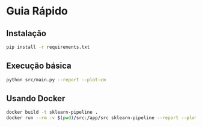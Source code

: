 # Guia Rápido

## Instalação

```bash
pip install -r requirements.txt
```

## Execução básica

```bash
python src/main.py --report --plot-cm
```

## Usando Docker

```bash
docker build -t sklearn-pipeline .
docker run --rm -v $(pwd)/src:/app/src sklearn-pipeline --report --plot-cm
``` 